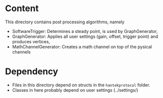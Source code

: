 # Content
This directory contains post processing algorithms, namely

* SoftwareTrigger: Determines a steady point, is used by GraphGenerator,
* GraphGenerator: Applies all user settings (gain, offset, trigger point) and produces vertices,
* MathChannelGenerator: Creates a math channel on top of the pysical channels

# Dependency
* Files in this directory depend on structs in the `hantekprotocol` folder.
* Classes in here probably depend on user settings (../settings/)
